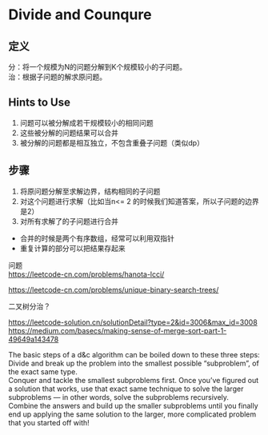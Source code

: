 # Divide and Counqure

## 定义
分：将一个规模为N的问题分解到K个规模较小的子问题。  
治：根据子问题的解求原问题。

## Hints to Use
1. 问题可以被分解成若干规模较小的相同问题
2. 这些被分解的问题结果可以合并  
3. 被分解的问题都是相互独立，不包含重叠子问题（类似dp）


## 步骤
1. 将原问题分解至求解边界，结构相同的子问题 
2. 对这个问题进行求解（比如当n<= 2 的时候我们知道答案，所以子问题的边界是2）
3. 对所有求解了的子问题进行合并  
  - 合并的时候是两个有序数组，经常可以利用双指针
  - 重复计算的部分可以把结果存起来

问题  
https://leetcode-cn.com/problems/hanota-lcci/

https://leetcode-cn.com/problems/unique-binary-search-trees/

二叉树分治？


https://leetcode-solution.cn/solutionDetail?type=2&id=3006&max_id=3008
https://medium.com/basecs/making-sense-of-merge-sort-part-1-49649a143478



The basic steps of a d&c algorithm can be boiled down to these three steps:   
Divide and break up the problem into the smallest possible “subproblem”, of the exact same type.    
Conquer and tackle the smallest subproblems first. Once you’ve figured out a solution that works, use that exact same technique to solve the larger subproblems — in other words, solve the subproblems recursively.    
Combine the answers and build up the smaller subproblems until you finally end up applying the same solution to the larger, more complicated problem that you started off with!   